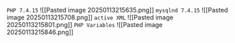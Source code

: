 `PHP 7.4.15`
![[Pasted image 20250113215635.png]]
`mysqlnd 7.4.15`
![[Pasted image 20250113215708.png]]
`active XML`
![[Pasted image 20250113215801.png]]
`PHP Variables`
![[Pasted image 20250113215846.png]]
